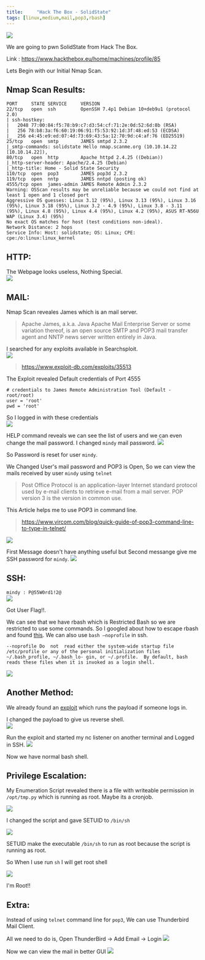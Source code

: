 ```yaml
---
title:     "Hack The Box - SolidState"
tags: [linux,medium,mail,pop3,rbash]
---
```


![](https://raw.githubusercontent.com/0xw0lf/0xw0lf.github.io/master/img/htb-solidstate/1.png)

We are going to pwn SolidState from Hack The Box.

Link : <https://www.hackthebox.eu/home/machines/profile/85>


Lets Begin with our Initial Nmap Scan.

## Nmap Scan Results:
```
PORT     STATE SERVICE     VERSION
22/tcp   open  ssh         OpenSSH 7.4p1 Debian 10+deb9u1 (protocol 2.0)
| ssh-hostkey: 
|   2048 77:00:84:f5:78:b9:c7:d3:54:cf:71:2e:0d:52:6d:8b (RSA)
|   256 78:b8:3a:f6:60:19:06:91:f5:53:92:1d:3f:48:ed:53 (ECDSA)
|_  256 e4:45:e9:ed:07:4d:73:69:43:5a:12:70:9d:c4:af:76 (ED25519)
25/tcp   open  smtp        JAMES smtpd 2.3.2
|_smtp-commands: solidstate Hello nmap.scanme.org (10.10.14.22 [10.10.14.22]), 
80/tcp   open  http        Apache httpd 2.4.25 ((Debian))
|_http-server-header: Apache/2.4.25 (Debian)
|_http-title: Home - Solid State Security
110/tcp  open  pop3        JAMES pop3d 2.3.2
119/tcp  open  nntp        JAMES nntpd (posting ok)
4555/tcp open  james-admin JAMES Remote Admin 2.3.2
Warning: OSScan results may be unreliable because we could not find at least 1 open and 1 closed port
Aggressive OS guesses: Linux 3.12 (95%), Linux 3.13 (95%), Linux 3.16 (95%), Linux 3.18 (95%), Linux 3.2 - 4.9 (95%), Linux 3.8 - 3.11 (95%), Linux 4.8 (95%), Linux 4.4 (95%), Linux 4.2 (95%), ASUS RT-N56U WAP (Linux 3.4) (95%)
No exact OS matches for host (test conditions non-ideal).
Network Distance: 2 hops
Service Info: Host: solidstate; OS: Linux; CPE: cpe:/o:linux:linux_kernel
```

## HTTP:

The Webpage looks useless, Nothing Special.<br/>
![](https://raw.githubusercontent.com/0xw0lf/0xw0lf.github.io/master/img/htb-solidstate/2.png)

## MAIL:

Nmap Scan reveales James which is an mail server.

>Apache James, a.k.a. Java Apache Mail Enterprise Server or some variation thereof, is an open source SMTP and POP3 mail transfer agent and NNTP news server written entirely in Java. 

I searched for any exploits available in Searchsploit.<br/>
![](https://raw.githubusercontent.com/0xw0lf/0xw0lf.github.io/master/img/htb-solidstate/3.png)

>https://www.exploit-db.com/exploits/35513

The Exploit revealed Default credentials of Port 4555

```
# credentials to James Remote Administration Tool (Default - root/root)
user = 'root'
pwd = 'root'
```

So I logged in with these credentials<br/>
![](https://raw.githubusercontent.com/0xw0lf/0xw0lf.github.io/master/img/htb-solidstate/4.png)

HELP command reveals we can see the list of users and we can even change the mail password. I changed ``mindy`` mail password.
![](https://raw.githubusercontent.com/0xw0lf/0xw0lf.github.io/master/img/htb-solidstate/5.png)

So Password is reset for user ``mindy``.

We Changed User's mail password and POP3 is Open, So we can view the mails received by user ``mindy`` using ``telnet``
>Post Office Protocol is an application-layer Internet standard protocol used by e-mail clients to retrieve e-mail from a mail server. POP version 3 is the version in common use.

This Article helps me to use POP3 in command line.
>https://www.vircom.com/blog/quick-guide-of-pop3-command-line-to-type-in-telnet/

![](https://raw.githubusercontent.com/0xw0lf/0xw0lf.github.io/master/img/htb-solidstate/6.png)

First Message doesn't have anything useful but Second messange give me SSH password for ``mindy``.
![](https://raw.githubusercontent.com/0xw0lf/0xw0lf.github.io/master/img/htb-solidstate/7.png)

## SSH:

``mindy : P@55W0rd1!2@``<br/>
![](https://raw.githubusercontent.com/0xw0lf/0xw0lf.github.io/master/img/htb-solidstate/8.png)

Got User Flag!!.

We can see that we have rbash which is Restricted Bash so we are restricted to use some commands. So I googled about how to escape rbash and found [this](https://speakerdeck.com/knaps/escape-from-shellcatraz-breaking-out-of-restricted-unix-shells?slide=9). We can also use ``bash –noprofile`` in ssh.

``
--noprofile
              Do  not  read either the system-wide startup file /etc/profile or any of the personal initialization files ~/.bash_profile, ~/.bash_lo‐
              gin, or ~/.profile.  By default, bash reads these files when it is invoked as a login shell.
``

![](https://raw.githubusercontent.com/0xw0lf/0xw0lf.github.io/master/img/htb-solidstate/9.png)

## Another Method:

We already found an [exploit](https://www.exploit-db.com/exploits/35513) which runs the payload if someone logs in.

I changed the payload to give us reverse shell.<br/>
![](https://raw.githubusercontent.com/0xw0lf/0xw0lf.github.io/master/img/htb-solidstate/10.png)

Run the exploit and started my nc listener on another terminal and Logged in SSH.
![](https://raw.githubusercontent.com/0xw0lf/0xw0lf.github.io/master/img/htb-solidstate/11.png)

Now we have normal bash shell.

## Privilege Escalation:

My Enumeration Script revealed there is a file with writeable permission in ``/opt/tmp.py`` which is running as root. Maybe its a cronjob.

![](https://raw.githubusercontent.com/0xw0lf/0xw0lf.github.io/master/img/htb-solidstate/12.png)

I changed the script and gave SETUID to ``/bin/sh`` 

![](https://raw.githubusercontent.com/0xw0lf/0xw0lf.github.io/master/img/htb-solidstate/13.png)

SETUID make the executable ``/bin/sh`` to run as root because the script is running as root.

So When I use run ``sh`` I will get root shell

![](https://raw.githubusercontent.com/0xw0lf/0xw0lf.github.io/master/img/htb-solidstate/14.png)

I'm Root!!

## Extra:

Instead of using ``telnet`` command line for ``pop3``, We can use Thunderbird Mail Client.

All we need to do is, Open ThunderBird -> Add Email -> Login
![](https://raw.githubusercontent.com/0xw0lf/0xw0lf.github.io/master/img/htb-solidstate/55.png)

Now we can view the mail in better GUI
![](https://raw.githubusercontent.com/0xw0lf/0xw0lf.github.io/master/img/htb-solidstate/56.png)